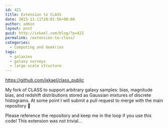 ```yaml
---
id: 421
title: Extension to CLASS
date: 2015-11-11T20:01:56+00:00
author: admin
layout: post
guid: http://ixkael.com/blog/?p=421
permalink: /extension-to-class/
categories:
  - Computing and Geekries
tags:
  - galaxies
  - galaxy surveys
  - large-scale structure
---
```

<https://github.com/ixkael/class_public>

My fork of CLASS to support arbitrary galaxy samples: bias, magnitude bias, and redshift distributions stored as Gaussian mixtures of discrete histograms. At some point I will submit a pull request to merge with the main repository 🙂

Please reference the repository and keep me in the loop if you use this code! This extension was not trivial&#8230;